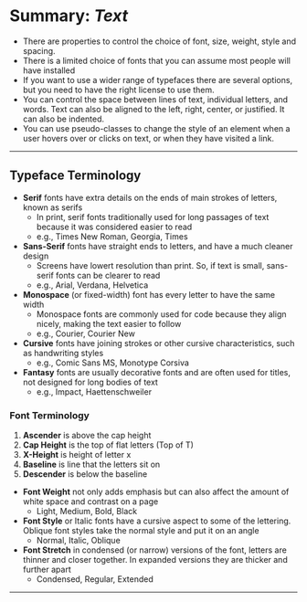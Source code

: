 # **Summary: *Text***

- There are properties to control the choice of font, size, weight, style and spacing.
- There is a limited choice of fonts that you can assume most people will have installed
- If you want to use a wider range of typefaces there are several options, but you need to have the right license to use them.
- You can control the space between lines of text, individual letters, and words. Text can also be aligned to the left, right, center, or justified. It can also be indented.
- You can use pseudo-classes to change the style of an element when a user hovers over or clicks on text, or when they have visited a link.

---

## Typeface Terminology

* **Serif** fonts have extra details on the ends of main strokes of letters, known as serifs
    * In print, serif fonts traditionally used for long passages of text because it was considered easier to read
    * e.g., Times New Roman, Georgia, Times
* **Sans-Serif** fonts have straight ends to letters, and have a much cleaner design
    * Screens have lowert resolution than print. So, if text is small, sans-serif fonts can be clearer to read
    * e.g., Arial, Verdana, Helvetica
* **Monospace** (or fixed-width) font has every letter to have the same width
    * Monospace fonts are commonly used for code because they align nicely, making the text easier to follow
    * e.g., Courier, Courier New
* **Cursive** fonts have joining strokes or other cursive characteristics, such as handwriting styles
    * e.g., Comic Sans MS, Monotype Corsiva
* **Fantasy** fonts are usually decorative fonts and are often used for titles, not designed for long bodies of text
    * e.g., Impact, Haettenschweiler

### Font Terminology

1. **Ascender** is above the cap height
2. **Cap Height** is the top of flat letters (Top of T)
3. **X-Height** is height of letter x
4. **Baseline** is line that the letters sit on
5. **Descender** is below the baseline 

* **Font Weight** not only adds emphasis but can also affect the amount of white space and contrast on a page
    * Light, Medium, Bold, Black
* **Font Style** or Italic fonts have a cursive aspect to some of the lettering. Oblique font styles take the normal style and put it on an angle
    * Normal, Italic, Oblique
* **Font Stretch** in condensed (or narrow) versions of the font, letters are thinner and closer together. In expanded versions they are thicker and further apart
    * Condensed, Regular, Extended

***


